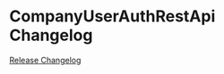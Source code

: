 # CompanyUserAuthRestApi Changelog

[Release Changelog](https://github.com/spryker/company-user-auth-rest-api/releases)
